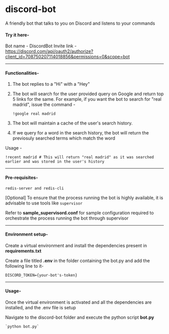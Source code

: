 # discord-bot
A friendly bot that talks to you on Discord and listens to your commands

#### Try it here-
Bot name - DiscordBot
Invite link - https://discord.com/api/oauth2/authorize?client_id=708750207114018856&permissions=0&scope=bot

---

#### Functionalities-
1. The bot replies to a "Hi" with a "Hey"
2. The bot will search for the user provided query on Google and return top 5 links for the same.
For example, if you want the bot to search for "real madrid", issue the command - 

    `!google real madrid`

3. The bot will maintain a cache of the user's search history.
4. If we query for a word in the search history, the bot will return the previosuly searched terms which match the word

Usage -

    !recent madrid # This will return "real madrid" as it was searched earlier and was stored in the user's history

---

#### Pre-requisites-
`redis-server and redis-cli`

[Optional] To ensure that the process running the bot is highly available, it is advisable to use tools like `supervisor`

Refer to **sample_supervisord.conf** for sample configuration required to orchestrate the process running the bot through supervisor

---

#### Environment setup-
Create a virtual environment and install the dependencies present in **requirements.txt**

Create a file titled **.env** in the folder containing the bot.py and add the following line to it-

`DISCORD_TOKEN={your-bot's-token}`

---

#### Usage-

Once the virtual environment is activated and all the dependencies are installed, and the .env file is setup

Navigate to the discord-bot folder and execute the python script **bot.py**

	`python bot.py`

